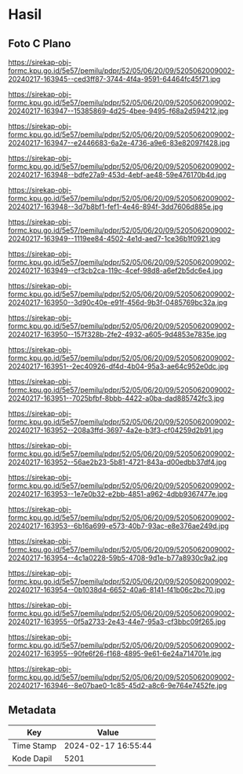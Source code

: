 # Hasil

## Foto C Plano

https://sirekap-obj-formc.kpu.go.id/5e57/pemilu/pdpr/52/05/06/20/09/5205062009002-20240217-163945--ced3ff87-3744-4f4a-9591-64464fc45f71.jpg

https://sirekap-obj-formc.kpu.go.id/5e57/pemilu/pdpr/52/05/06/20/09/5205062009002-20240217-163947--15385869-4d25-4bee-9495-f68a2d594212.jpg

https://sirekap-obj-formc.kpu.go.id/5e57/pemilu/pdpr/52/05/06/20/09/5205062009002-20240217-163947--e2446683-6a2e-4736-a9e6-83e82097f428.jpg

https://sirekap-obj-formc.kpu.go.id/5e57/pemilu/pdpr/52/05/06/20/09/5205062009002-20240217-163948--bdfe27a9-453d-4ebf-ae48-59e476170b4d.jpg

https://sirekap-obj-formc.kpu.go.id/5e57/pemilu/pdpr/52/05/06/20/09/5205062009002-20240217-163948--3d7b8bf1-fef1-4e46-894f-3dd7606d885e.jpg

https://sirekap-obj-formc.kpu.go.id/5e57/pemilu/pdpr/52/05/06/20/09/5205062009002-20240217-163949--1119ee84-4502-4e1d-aed7-1ce36b1f0921.jpg

https://sirekap-obj-formc.kpu.go.id/5e57/pemilu/pdpr/52/05/06/20/09/5205062009002-20240217-163949--cf3cb2ca-119c-4cef-98d8-a6ef2b5dc6e4.jpg

https://sirekap-obj-formc.kpu.go.id/5e57/pemilu/pdpr/52/05/06/20/09/5205062009002-20240217-163950--3d90c40e-e91f-456d-9b3f-0485769bc32a.jpg

https://sirekap-obj-formc.kpu.go.id/5e57/pemilu/pdpr/52/05/06/20/09/5205062009002-20240217-163950--157f328b-2fe2-4932-a605-9d4853e7835e.jpg

https://sirekap-obj-formc.kpu.go.id/5e57/pemilu/pdpr/52/05/06/20/09/5205062009002-20240217-163951--2ec40926-df4d-4b04-95a3-ae64c952e0dc.jpg

https://sirekap-obj-formc.kpu.go.id/5e57/pemilu/pdpr/52/05/06/20/09/5205062009002-20240217-163951--7025bfbf-8bbb-4422-a0ba-dad885742fc3.jpg

https://sirekap-obj-formc.kpu.go.id/5e57/pemilu/pdpr/52/05/06/20/09/5205062009002-20240217-163952--208a3ffd-3697-4a2e-b3f3-cf04259d2b91.jpg

https://sirekap-obj-formc.kpu.go.id/5e57/pemilu/pdpr/52/05/06/20/09/5205062009002-20240217-163952--56ae2b23-5b81-4721-843a-d00edbb37df4.jpg

https://sirekap-obj-formc.kpu.go.id/5e57/pemilu/pdpr/52/05/06/20/09/5205062009002-20240217-163953--1e7e0b32-e2bb-4851-a962-4dbb9367477e.jpg

https://sirekap-obj-formc.kpu.go.id/5e57/pemilu/pdpr/52/05/06/20/09/5205062009002-20240217-163953--6b16a699-e573-40b7-93ac-e8e376ae249d.jpg

https://sirekap-obj-formc.kpu.go.id/5e57/pemilu/pdpr/52/05/06/20/09/5205062009002-20240217-163954--4c1a0228-59b5-4708-9d1e-b77a8930c9a2.jpg

https://sirekap-obj-formc.kpu.go.id/5e57/pemilu/pdpr/52/05/06/20/09/5205062009002-20240217-163954--0b1038d4-6652-40a6-8141-f41b06c2bc70.jpg

https://sirekap-obj-formc.kpu.go.id/5e57/pemilu/pdpr/52/05/06/20/09/5205062009002-20240217-163955--0f5a2733-2e43-44e7-95a3-cf3bbc09f265.jpg

https://sirekap-obj-formc.kpu.go.id/5e57/pemilu/pdpr/52/05/06/20/09/5205062009002-20240217-163955--90fe6f26-f168-4895-9e61-6e24a714701e.jpg

https://sirekap-obj-formc.kpu.go.id/5e57/pemilu/pdpr/52/05/06/20/09/5205062009002-20240217-163946--8e07bae0-1c85-45d2-a8c6-9e764e7452fe.jpg


## Metadata

| Key        | Value               |
| ---------- | ------------------- |
| Time Stamp | 2024-02-17 16:55:44 |
| Kode Dapil | 5201                |



